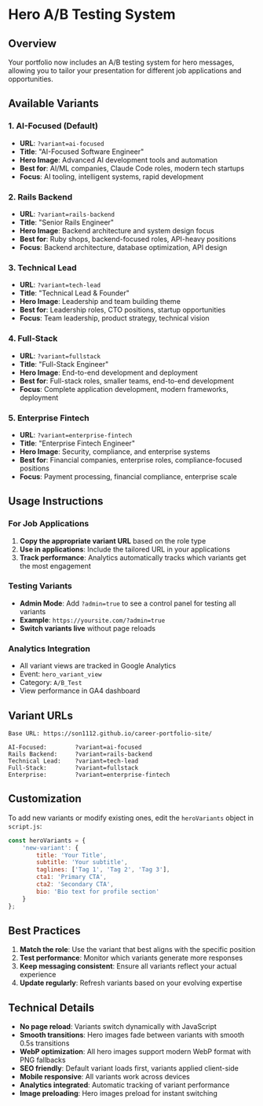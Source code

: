 # Hero A/B Testing System

## Overview
Your portfolio now includes an A/B testing system for hero messages, allowing you to tailor your presentation for different job applications and opportunities.

## Available Variants

### 1. AI-Focused (Default)
- **URL**: `?variant=ai-focused` 
- **Title**: "AI-Focused Software Engineer"
- **Hero Image**: Advanced AI development tools and automation
- **Best for**: AI/ML companies, Claude Code roles, modern tech startups
- **Focus**: AI tooling, intelligent systems, rapid development

### 2. Rails Backend
- **URL**: `?variant=rails-backend`
- **Title**: "Senior Rails Engineer" 
- **Hero Image**: Backend architecture and system design focus
- **Best for**: Ruby shops, backend-focused roles, API-heavy positions
- **Focus**: Backend architecture, database optimization, API design

### 3. Technical Lead
- **URL**: `?variant=tech-lead`
- **Title**: "Technical Lead & Founder"
- **Hero Image**: Leadership and team building theme
- **Best for**: Leadership roles, CTO positions, startup opportunities
- **Focus**: Team leadership, product strategy, technical vision

### 4. Full-Stack
- **URL**: `?variant=fullstack`
- **Title**: "Full-Stack Engineer"
- **Hero Image**: End-to-end development and deployment
- **Best for**: Full-stack roles, smaller teams, end-to-end development
- **Focus**: Complete application development, modern frameworks, deployment

### 5. Enterprise Fintech
- **URL**: `?variant=enterprise-fintech`
- **Title**: "Enterprise Fintech Engineer"
- **Hero Image**: Security, compliance, and enterprise systems
- **Best for**: Financial companies, enterprise roles, compliance-focused positions  
- **Focus**: Payment processing, financial compliance, enterprise scale

## Usage Instructions

### For Job Applications
1. **Copy the appropriate variant URL** based on the role type
2. **Use in applications**: Include the tailored URL in your applications
3. **Track performance**: Analytics automatically tracks which variants get the most engagement

### Testing Variants
- **Admin Mode**: Add `?admin=true` to see a control panel for testing all variants
- **Example**: `https://yoursite.com/?admin=true`
- **Switch variants live** without page reloads

### Analytics Integration
- All variant views are tracked in Google Analytics
- Event: `hero_variant_view`
- Category: `A/B_Test`
- View performance in GA4 dashboard

## Variant URLs

```
Base URL: https://son1112.github.io/career-portfolio-site/

AI-Focused:        ?variant=ai-focused
Rails Backend:     ?variant=rails-backend  
Technical Lead:    ?variant=tech-lead
Full-Stack:        ?variant=fullstack
Enterprise:        ?variant=enterprise-fintech
```

## Customization

To add new variants or modify existing ones, edit the `heroVariants` object in `script.js`:

```javascript
const heroVariants = {
    'new-variant': {
        title: 'Your Title',
        subtitle: 'Your subtitle',
        taglines: ['Tag 1', 'Tag 2', 'Tag 3'],
        cta1: 'Primary CTA',
        cta2: 'Secondary CTA', 
        bio: 'Bio text for profile section'
    }
};
```

## Best Practices

1. **Match the role**: Use the variant that best aligns with the specific position
2. **Test performance**: Monitor which variants generate more responses
3. **Keep messaging consistent**: Ensure all variants reflect your actual experience
4. **Update regularly**: Refresh variants based on your evolving expertise

## Technical Details

- **No page reload**: Variants switch dynamically with JavaScript
- **Smooth transitions**: Hero images fade between variants with smooth 0.5s transitions
- **WebP optimization**: All hero images support modern WebP format with PNG fallbacks
- **SEO friendly**: Default variant loads first, variants applied client-side
- **Mobile responsive**: All variants work across devices
- **Analytics integrated**: Automatic tracking of variant performance
- **Image preloading**: Hero images preload for instant switching